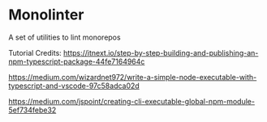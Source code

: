# Monolinter
A set of utilities to lint monorepos



Tutorial Credits:
https://itnext.io/step-by-step-building-and-publishing-an-npm-typescript-package-44fe7164964c

https://medium.com/wizardnet972/write-a-simple-node-executable-with-typescript-and-vscode-97c58adca02d

https://medium.com/jspoint/creating-cli-executable-global-npm-module-5ef734febe32
